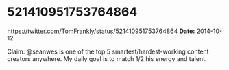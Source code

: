 # 521410951753764864
https://twitter.com/TomFrankly/status/521410951753764864
**Date:** 2014-10-12

Claim: @seanwes is one of the top 5 smartest/hardest-working content creators anywhere. My daily goal is to match 1/2 his energy and talent.
